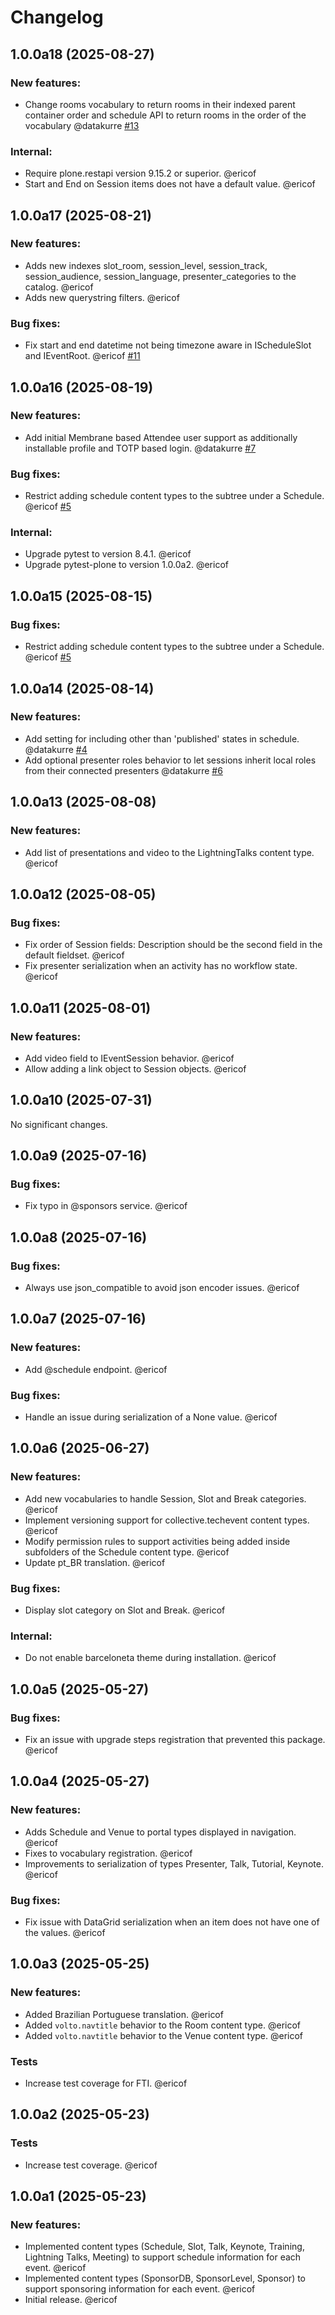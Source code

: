 # Changelog

<!--
   You should *NOT* be adding new change log entries to this file.
   You should create a file in the news directory instead.
   For helpful instructions, please see:
   https://github.com/plone/plone.releaser/blob/master/ADD-A-NEWS-ITEM.rst
-->

<!-- towncrier release notes start -->

## 1.0.0a18 (2025-08-27)


### New features:

- Change rooms vocabulary to return rooms in their indexed parent container order and schedule API to return rooms in the order of the vocabulary @datakurre [#13](https://github.com/collective/tech-event/issues/13)


### Internal:

- Require plone.restapi version 9.15.2 or superior. @ericof 
- Start and End on Session items does not have a default value. @ericof 

## 1.0.0a17 (2025-08-21)


### New features:

- Adds new indexes slot_room, session_level, session_track, session_audience, session_language, presenter_categories to the catalog. @ericof 
- Adds new querystring filters. @ericof 


### Bug fixes:

- Fix start and end datetime not being timezone aware in IScheduleSlot and IEventRoot. @ericof [#11](https://github.com/collective/tech-event/issues/11)

## 1.0.0a16 (2025-08-19)


### New features:

- Add initial Membrane based Attendee user support as additionally installable profile and TOTP based login. @datakurre [#7](https://github.com/collective/tech-event/issues/7)


### Bug fixes:

- Restrict adding schedule content types to the subtree under a Schedule. @ericof [#5](https://github.com/collective/tech-event/issues/5)


### Internal:

- Upgrade pytest to version 8.4.1. @ericof 
- Upgrade pytest-plone to version 1.0.0a2. @ericof 

## 1.0.0a15 (2025-08-15)


### Bug fixes:

- Restrict adding schedule content types to the subtree under a Schedule. @ericof [#5](https://github.com/collective/tech-event/issues/5)

## 1.0.0a14 (2025-08-14)


### New features:

- Add setting for including other than 'published' states in schedule. @datakurre [#4](https://github.com/collective/tech-event/issues/4)
- Add optional presenter roles behavior to let sessions inherit local roles from their connected presenters @datakurre [#6](https://github.com/collective/tech-event/issues/6)

## 1.0.0a13 (2025-08-08)


### New features:

- Add list of presentations and video to the LightningTalks content type. @ericof 

## 1.0.0a12 (2025-08-05)


### Bug fixes:

- Fix order of Session fields: Description should be the second field in the default fieldset. @ericof 
- Fix presenter serialization when an activity has no workflow state. @ericof 

## 1.0.0a11 (2025-08-01)


### New features:

- Add video field to IEventSession behavior. @ericof 
- Allow adding a link object to Session objects. @ericof 

## 1.0.0a10 (2025-07-31)

No significant changes.


## 1.0.0a9 (2025-07-16)


### Bug fixes:

- Fix typo in @sponsors service. @ericof 

## 1.0.0a8 (2025-07-16)


### Bug fixes:

- Always use json_compatible to avoid json encoder issues. @ericof 

## 1.0.0a7 (2025-07-16)


### New features:

- Add @schedule endpoint. @ericof 


### Bug fixes:

- Handle an issue during serialization of a None value. @ericof 

## 1.0.0a6 (2025-06-27)


### New features:

- Add new vocabularies to handle Session, Slot and Break categories. @ericof 
- Implement versioning support for collective.techevent content types. @ericof 
- Modify permission rules to support activities being added inside subfolders of the Schedule content type. @ericof 
- Update pt_BR translation. @ericof 


### Bug fixes:

- Display slot category on Slot and Break. @ericof 


### Internal:

- Do not enable barceloneta theme during installation. @ericof 

## 1.0.0a5 (2025-05-27)


### Bug fixes:

- Fix an issue with upgrade steps registration that prevented this package. @ericof 

## 1.0.0a4 (2025-05-27)


### New features:

- Adds Schedule and Venue to portal types displayed in navigation. @ericof 
- Fixes to vocabulary registration. @ericof 
- Improvements to serialization of types Presenter, Talk, Tutorial, Keynote. @ericof 


### Bug fixes:

- Fix issue with DataGrid serialization when an item does not have one of the values. @ericof 

## 1.0.0a3 (2025-05-25)


### New features:

- Added Brazilian Portuguese translation. @ericof 
- Added `volto.navtitle` behavior to the Room content type. @ericof 
- Added `volto.navtitle` behavior to the Venue content type. @ericof 


### Tests

- Increase test coverage for FTI. @ericof 

## 1.0.0a2 (2025-05-23)


### Tests

- Increase test coverage. @ericof 

## 1.0.0a1 (2025-05-23)


### New features:

- Implemented content types (Schedule, Slot, Talk, Keynote, Training, Lightning Talks, Meeting) to support schedule information for each event. @ericof 
- Implemented content types (SponsorDB, SponsorLevel, Sponsor) to support sponsoring information for each event. @ericof 
- Initial release. @ericof
